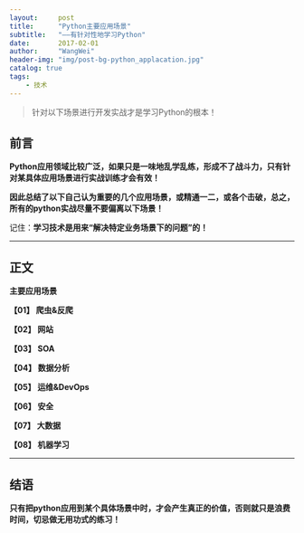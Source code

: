 ```yaml
---
layout:     post
title:      "Python主要应用场景"
subtitle:   "——有针对性地学习Python"
date:       2017-02-01
author:     "WangWei"
header-img: "img/post-bg-python_applacation.jpg"
catalog: true
tags:
    - 技术
---
```



> 针对以下场景进行开发实战才是学习Python的根本！

## 前言

**Python应用领域比较广泛，如果只是一味地乱学乱练，形成不了战斗力，只有针对某具体应用场景进行实战训练才会有效！**

**因此总结了以下自己认为重要的几个应用场景，或精通一二，或各个击破，总之，所有的python实战尽量不要偏离以下场景！**

记住：**学习技术是用来“解决特定业务场景下的问题”的！**

---

## 正文

**主要应用场景**

**【01】 爬虫&反爬**

**【02】 网站**

**【03】 SOA**

**【04】 数据分析**

**【05】 运维&DevOps**

**【06】 安全**

**【07】 大数据**

**【08】 机器学习**


---

## 结语

**只有把python应用到某个具体场景中时，才会产生真正的价值，否则就只是浪费时间，切忌做无用功式的练习！**
